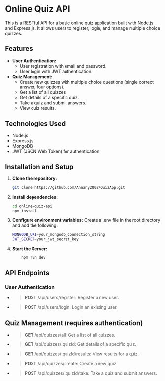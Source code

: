 # Online Quiz API

This is a RESTful API for a basic online quiz application built with Node.js and Express.js. It allows users to register, login, and manage multiple choice quizzes.

## Features

- **User Authentication:**
  - User registration with email and password.
  - User login with JWT authentication.
- **Quiz Management:**
  - Create new quizzes with multiple choice questions (single correct answer, four options).
  - Get a list of all quizzes.
  - Get details of a specific quiz.
  - Take a quiz and submit answers.
  - View quiz results.

## Technologies Used

- Node.js
- Express.js
- MongoDB
- JWT (JSON Web Token) for authentication

## Installation and Setup

1. **Clone the repository:**

   ```bash
   git clone https://github.com/Annany2002/QuizApp.git

   ```

2. **Install dependencies:**

   ```bash
   cd online-quiz-api
   npm install

   ```

3. **Configure environment variables:**
   Create a .env file in the root directory and add the following:

   ```bash
   MONGODB_URI=your_mongodb_connection_string
   JWT_SECRET=your_jwt_secret_key

   ```

4. **Start the Server:**

   ```bash
       npm run dev
   ```

## API Endpoints

### User Authentication

- > **POST** /api/users/register: Register a new user.
- > **POST** /api/users/login: Login an existing user.

## Quiz Management (requires authentication)

- > **GET** /api/quizzes/all: Get a list of all quizzes.
- > **GET** /api/quizzes/:quizId: Get details of a specific quiz.
- > **GET** /api/quizzes/:quizId/results: View results for a quiz.
- > **POST** /api/quizzes/create: Create a new quiz.
- > **POST** /api/quizzes/:quizId/take: Take a quiz and submit answers.

